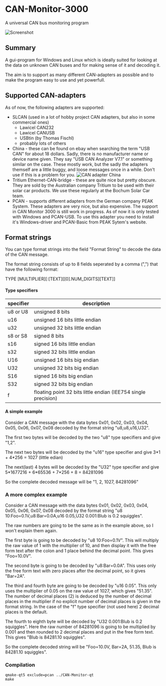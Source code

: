 # CAN-Monitor-3000
A universal CAN bus monitoring program

![Screenshot](/doc/images/screenshot.png?raw=true)

## Summary
A gui-program for Windows and Linux which is ideally suited for looking at the data on unknown CAN buses and for making sense of it and decoding it.

The aim is to support as many different CAN-adapters as possible and to make the program easy to use and yet powerfull.

## Supported CAN-adapters
As of now, the following adapters are supported:

* SLCAN (used in a lot of hobby project CAN adapters, but also in some commercial ones)
  * Lawicel CAN232
  * Lawicel CANUSB
  * USBtin (by Thomas Fischl)
  * probably lots of others
* China - these can be found on ebay when searching the term "USB CAN" for about 18 dollars.
Sadly, there is no manufacturer name or device name given. They say "USB CAN Analyzer V7.1"
or something similar on the case. These mostly work, but the sadly the adapters themself are
a little buggy, and loose messages once in a while. Don't use if this is a problem for you.
![CAN adapter China](/doc/images/can-adapter-china.png?raw=true)
* Tritium Ethernet-CAN-bridge - these are quite nice but pretty obscure. They are sold by
the Australian company Tritium to be used with their solar car products. We use these regularly
at the Bochum Solar Car team.
* PCAN - supports different adapters from the German company PEAK System. These adapters are
very nice, but also expensive. The support in CAN Monitor 3000 is still work in progress. As
of now it is only tested with Windows and PCAN-USB. To use this adapter you need to install
it's Windows-driver and PCAN-Basic from PEAK Sytem's website.

## Format strings
You can type format strings into the field "Format String" to decode the data of the CAN message.

The format string consists of up to 8 fields seperated by a comma (",") that have the following format:

TYPE [MULTIPLIER][:[TEXT][[0].NUM_DIGITS][TEXT]]

#### Type specifiers

|specifier|description|
|--|--|
|u8 or U8|unsigned 8 bits|
|u16|unsigned 16 bits little endian|
|u32|unsigned 32 bits little endian|
|s8 or S8|signed 8 bits|
|s16|signed 16 bits little endian|
|s32|signed 32 bits little endian|
|U16|unsigned 16 bits big endian|
|U32|unsigned 32 bits big endian|
|S16|signed 16 bits big endian|
|S32|signed 32 bits big endian|
|f|floating point 32 bits little endian (IEE754 single precision)|

#### A simple example
Consider a CAN message with the data bytes 0x01, 0x02, 0x03, 0x04, 0x05, 0x06, 0x07, 0x08 decoded by the format string "u8,u8,u16,U32".

The first two bytes will be decoded by the two "u8" type specifiers and give "1,2".

The next two bytes will be decoded by the "u16" type specifier and give 3\*1 + 4\*256 = 1027 (little edian)

The next(last) 4 bytes will be decoded by the "U32" type specifier and give 5\*1677216 + 6\*65536 + 7\*256 + 8 = 84281096

So the complete decoded message will be "1, 2, 1027, 84281096"

### A more complex example
Consider a CAN message with the data bytes 0x01, 0x02, 0x03, 0x04, 0x05, 0x06, 0x07, 0x08 decoded by the
format string "u8 10:Foo=0.1V,u8:Bar=0.0A,u16 0.05,U32 0.001:Blub is 0.2 squiggles".

The raw numbers are going to be the same as in the example above, so I won't explain them again.

The first byte is going to be decoded by "u8 10:Foo=0.1V". This will multiply the raw value of 1 with the multiplier of 10, and then display it with the free form text after the colon and 1 place behind the decimal point. This gives "Foo=10.0V".

The second byte is going to be decoded by "u8:Bar=0.0A". This uses only the free form text with zero places after the decimal point, so it gives "Bar=2A".

The third and fourth byte are going to be decoded by "u16 0.05". This only uses the multiplier of 0.05 on the raw value of 1027, which gives "51.35". The number of decimal places (2) is deduced by the number of decimal places in the multiplier if no explicit number of decimal places is given in the format string. In the case of the "f" type specifier (not used here) 2 decimal places is the default.

The fourth to eighth byte will be decoded by "U32 0.001:Blub is 0.2 squiggles". Here the raw number of 84281096 is going to be multiplied by 0.001 and then rounded to 2 decimal places and put in the free form text. This gives "Blub is 84281.10 squiggles".

So the complete decoded string will be "Foo=10.0V, Bar=2A, 51.35, Blub is 84281.10 squiggles".


### Compilation

```
qmake-qt5 exclude=pcan ../CAN-Monitor-qt
make
```



